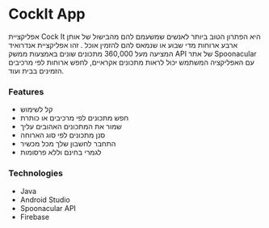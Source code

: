 # CockIt App
אפליקציית Cock It היא הפתרון הטוב ביותר לאנשים שמשעמם להם מהבישול של אותן ארבע ארוחות מדי שבוע או שנמאס להם להזמין אוכל
. זהו אפליקציית אנדרואיד המציעה מעל 360,000 מתכונים שונים באמצעות ממשק API של אתר Spoonacular
עם האפליקציה המשתמש יכול לראות מתכונים אקראיים, לחפש ארוחות לפי מרכיבים הזמינים בבית ועוד.

### Features
* קל לשימוש
* חפש מתכונים לפי מרכיבים או כותרת
* שמור את המתכונים האהובים עליך
* סנן מתכונים לפי סוג הארוחה
* התחבר לחשבון שלך מכל מכשיר
* לגמרי בחינם וללא פרסומות

### Technologies
* Java
* Android Studio
* Spoonacular API
* Firebase 

